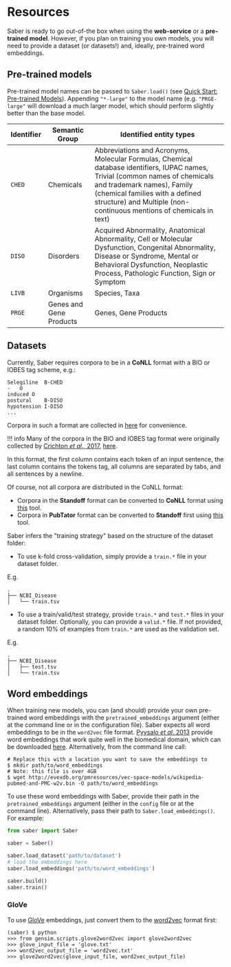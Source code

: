 # Resources

Saber is ready to go out-of-the box when using the __web-service__ or a __pre-trained model__. However, if you plan on training you own models, you will need to provide a dataset (or datasets!) and, ideally, pre-trained word embeddings.

## Pre-trained models

Pre-trained model names can be passed to `Saber.load()` (see [Quick Start: Pre-trained Models](https://baderlab.github.io/saber/quick_start/#pre-trained-models)). Appending `"*-large"` to the model name (e.g. `"PRGE-large"` will download a much larger model, which should perform slightly better than the base model.

Identifier | Semantic Group | Identified entity types
---------- | -------------- | -----------------------
`CHED` | Chemicals | Abbreviations and Acronyms, Molecular Formulas, Chemical database identifiers, IUPAC names, Trivial (common names of chemicals and trademark names), Family (chemical families with a defined structure) and Multiple (non-continuous mentions of chemicals in text)
`DISO` | Disorders | Acquired Abnormality, Anatomical Abnormality, Cell or Molecular Dysfunction, Congenital Abnormality, Disease or Syndrome, Mental or Behavioral Dysfunction, Neoplastic Process, Pathologic Function, Sign or Symptom
`LIVB` | Organisms | Species, Taxa
`PRGE` | Genes and Gene Products | Genes, Gene Products

## Datasets

Currently, Saber requires corpora to be in a **CoNLL** format with a BIO or IOBES tag scheme, e.g.:

```
Selegiline	B-CHED
-	O
induced	O
postural	B-DISO
hypotension	I-DISO
...
```

Corpora in such a format are collected in [here](https://github.com/BaderLab/Biomedical-Corpora) for convenience.

!!! info
      Many of the corpora in the BIO and IOBES tag format were originally collected by [Crichton _et al_., 2017](https://doi.org/10.1186/s12859-017-1776-8), [here](https://github.com/cambridgeltl/MTL-Bioinformatics-2016).

In this format, the first column contains each token of an input sentence, the last column contains the tokens tag, all columns are separated by tabs, and all sentences by a newline.

Of course, not all corpora are distributed in the CoNLL format:

- Corpora in the **Standoff** format can be converted to **CoNLL** format using [this](https://github.com/spyysalo/standoff2conll) tool.
- Corpora in **PubTator** format can be converted to **Standoff** first using [this](https://github.com/spyysalo/pubtator) tool.

Saber infers the "training strategy" based on the structure of the dataset folder:

- To use k-fold cross-validation, simply provide a `train.*` file in your dataset folder.

E.g.
```
.
├── NCBI_Disease
│   └── train.tsv
```

- To use a train/valid/test strategy, provide `train.*` and `test.*` files in your dataset folder. Optionally, you can provide a `valid.*` file. If not provided, a random 10% of examples from `train.*` are used as the validation set.

E.g.
```
.
├── NCBI_Disease
│   ├── test.tsv
│   └── train.tsv
```

## Word embeddings

When training new models, you can (and should) provide your own pre-trained word embeddings with the `pretrained_embeddings` argument (either at the command line or in the configuration file). Saber expects all word embeddings to be in the `word2vec` file format. [Pyysalo _et al_. 2013](https://pdfs.semanticscholar.org/e2f2/8568031e1902d4f8ee818261f0f2c20de6dd.pdf) provide word embeddings that work quite well in the biomedical domain, which can be downloaded [here](http://bio.nlplab.org). Alternatively, from the command line call:

```
# Replace this with a location you want to save the embeddings to
$ mkdir path/to/word_embeddings
# Note: this file is over 4GB
$ wget http://evexdb.org/pmresources/vec-space-models/wikipedia-pubmed-and-PMC-w2v.bin -O path/to/word_embeddings
```

To use these word embeddings with Saber, provide their path in the `pretrained_embeddings` argument (either in the `config` file or at the command line). Alternatively, pass their path to `Saber.load_embeddings()`. For example:

```python
from saber import Saber

saber = Saber()

saber.load_dataset('path/to/dataset')
# load the embeddings here
saber.load_embeddings('path/to/word_embeddings')

saber.build()
saber.train()
```

### GloVe

To use [GloVe](https://nlp.stanford.edu/projects/glove/) embeddings, just convert them to the [word2vec](https://code.google.com/archive/p/word2vec/) format first:

```
(saber) $ python
>>> from gensim.scripts.glove2word2vec import glove2word2vec
>>> glove_input_file = 'glove.txt'
>>> word2vec_output_file = 'word2vec.txt'
>>> glove2word2vec(glove_input_file, word2vec_output_file)
```
